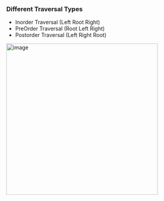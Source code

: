 ### Different Traversal Types
- Inorder Traversal (Left Root Right)
- PreOrder Traversal (Root Left Right)
- Postorder Traversal (Left Right Root)

<img width="400" alt="image" src="https://github.com/user-attachments/assets/0aa63ab0-12e5-4671-aeaf-3e11c6393e3c" />
